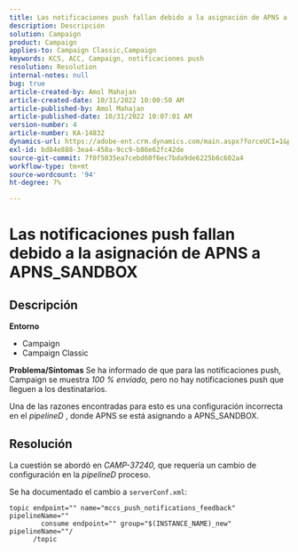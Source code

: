 ```yaml
---
title: Las notificaciones push fallan debido a la asignación de APNS a APNS_SANDBOX
description: Descripción
solution: Campaign
product: Campaign
applies-to: Campaign Classic,Campaign
keywords: KCS, ACC, Campaign, notificaciones push
resolution: Resolution
internal-notes: null
bug: true
article-created-by: Amol Mahajan
article-created-date: 10/31/2022 10:00:50 AM
article-published-by: Amol Mahajan
article-published-date: 10/31/2022 10:07:01 AM
version-number: 4
article-number: KA-14832
dynamics-url: https://adobe-ent.crm.dynamics.com/main.aspx?forceUCI=1&pagetype=entityrecord&etn=knowledgearticle&id=858fafe5-0259-ed11-9561-6045bd006079
exl-id: bd84e888-3ea4-458a-9cc9-b86e62fc42de
source-git-commit: 7f0f5035ea7cebd60f6ec7bda9de6225b6c602a4
workflow-type: tm+mt
source-wordcount: '94'
ht-degree: 7%

---
```


# Las notificaciones push fallan debido a la asignación de APNS a APNS_SANDBOX

## Descripción

<b>Entorno</b>
- Campaign
- Campaign Classic



<b>Problema/Síntomas</b>
Se ha informado de que para las notificaciones push, Campaign se muestra *100 % enviado,* pero no hay notificaciones push que lleguen a los destinatarios.

Una de las razones encontradas para esto es una configuración incorrecta en el *pipelineD* , donde APNS se está asignando a APNS_SANDBOX.


## Resolución


La cuestión se abordó en *CAMP-37240,* que requería un cambio de configuración en la *pipelineD* proceso.

Se ha documentado el cambio a `serverConf.xml`:


```
topic endpoint="" name="mccs_push_notifications_feedback" pipelineName=""
        consume endpoint="" group="$(INSTANCE_NAME)_new" pipelineName=""/
      /topic
```
